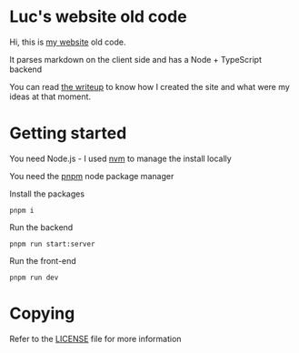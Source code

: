 # Luc's website old code

Hi, this is [my website](https://lucdev.net) old code.

It parses markdown on the client side and has a Node + TypeScript backend

You can read [the writeup](https://lucdev.net/blog/20220928-hello-world/) to know how I created the site and what were my ideas at that moment.

# Getting started

You need Node.js - I used [nvm](https://github.com/nvm-sh/nvm) to manage the install locally

You need the [pnpm](https://pnpm.io/) node package manager

Install the packages

    pnpm i

Run the backend

    pnpm run start:server

Run the front-end

    pnpm run dev

# Copying

Refer to the [LICENSE](./LICENSE) file for more information
